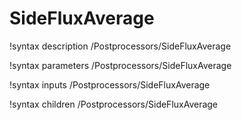 <!-- MOOSE Documentation Stub: Remove this when content is added. -->

# SideFluxAverage

!syntax description /Postprocessors/SideFluxAverage

!syntax parameters /Postprocessors/SideFluxAverage

!syntax inputs /Postprocessors/SideFluxAverage

!syntax children /Postprocessors/SideFluxAverage
